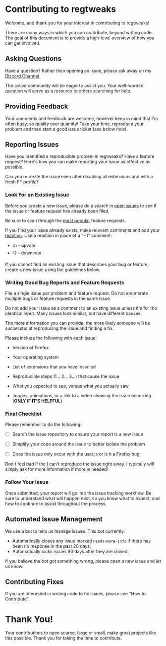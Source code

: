 # Contributing to regtweaks

Welcome, and thank you for your interest in contributing to regtweaks!

There are many ways in which you can contribute, beyond writing code. The goal of this document is to provide a high-level overview of how you can get involved.

## Asking Questions

Have a question? Rather than opening an issue, please ask away on my [Discord Channel](https://discord.me/CHEF-KOCH).

The active community will be eager to assist you. Your well-worded question will serve as a resource to others searching for help.

## Providing Feedback

Your comments and feedback are welcome, however keep in mind that I'm often busy, so quality over quantity! Take your time, reproduce your problem and then start a good issue ticket (_see below how_).

## Reporting Issues

Have you identified a reproducible problem in regtweaks? Have a feature request? Here's how you can make reporting your issue as effective as possible.

Can you recreate the issue even after disabling all extensions and with a fresh FF profile?

### Look For an Existing Issue

Before you create a new issue, please do a search in [open issues](https://github.com/CEF-KOCH/regtweaks/issues) to see if the issue or feature request has already been filed.

Be sure to scan through the [most popular](https://github.com/CEF-KOCH/regtweaks/issues?q=is%3Aopen+is%3Aissue+label%3Afeature-request+sort%3Areactions-%2B1-desc) feature requests.

If you find your issue already exists, make relevant comments and add your [reaction](https://github.com/blog/2119-add-reactions-to-pull-requests-issues-and-comments). Use a reaction in place of a "+1" comment:

* 👍 - upvote
* 👎 - downvote

If you cannot find an existing issue that describes your bug or feature, create a new issue using the guidelines below.

### Writing Good Bug Reports and Feature Requests

File a single issue per problem and feature request. Do not enumerate multiple bugs or feature requests in the same issue.

Do not add your issue as a comment to an existing issue unless it's for the identical input. Many issues look similar, but have different causes.

The more information you can provide, the more likely someone will be successful at reproducing the issue and finding a fix.

Please include the following with each issue:

* Version of Firefox

* Your operating system

* List of extensions that you have installed

* Reproducible steps (1... 2... 3...) that cause the issue

* What you expected to see, versus what you actually saw

* Images, animations, or a link to a video showing the issue occurring (**ONLY IF IT'S HELPFUL**)


### Final Checklist

Please remember to do the following:

* [ ] Search the issue repository to ensure your report is a new issue

* [ ] Simplify your code around the issue to better isolate the problem

* [ ] Does the issue only occur with the user.js or is it a Firefox bug

Don't feel bad if the I can't reproduce the issue right away. I typically will simply ask for more information if more is needed!

### Follow Your Issue

Once submitted, your report will go into the issue tracking workflow. Be sure to understand what will happen next, so you know what to expect, and how to continue to assist throughout the process.

## Automated Issue Management

We use a bot to help us manage issues. This bot currently:

* Automatically closes any issue marked `needs-more-info` if there has been no response in the past 20 days.
* Automatically locks issues 90 days after they are closed.

If you believe the bot got something wrong, please open a new issue and let us know.

## Contributing Fixes

If you are interested in writing code to fix issues,
please see "How to Contribute".

# Thank You!

Your contributions to open source, large or small, make great projects like this possible. Thank you for taking the time to contribute.

